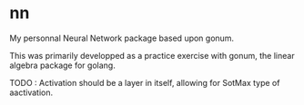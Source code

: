 # nn

My personnal Neural Network package based upon gonum.

This was primarily developped as a practice exercise with gonum, the linear algebra package for golang.

TODO : Activation should be a layer in itself, allowing for SotMax type of aactivation.



